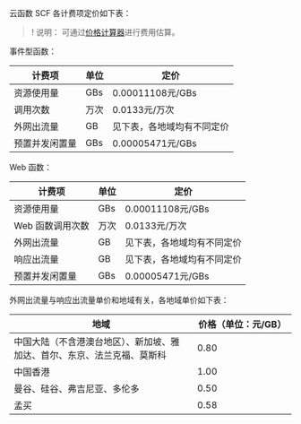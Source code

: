 云函数 SCF 各计费项定价如下表：

>! 说明：
> 可通过[价格计算器](https://buy.cloud.tencent.com/price/scf/calculator)进行费用估算。

事件型函数：

|计费项|单位|定价|
|---|---|---|
|资源使用量|GBs| 0.00011108元/GBs |
|调用次数|万次| 0.0133元/万次|
|外网出流量| GB| 见下表，各地域均有不同定价 |
|预置并发闲置量|GBs| 0.00005471元/GBs|

Web 函数：

|计费项|单位|定价|
|---|---|---|
|资源使用量|GBs| 0.00011108元/GBs |
|Web 函数调用次数|万次| 0.0133元/万次|
|外网出流量| GB| 见下表，各地域均有不同定价 |
|响应出流量| GB |见下表，各地域均有不同定价 |
|预置并发闲置量|GBs| 0.00005471元/GBs|


外网出流量与响应出流量单价和地域有关，各地域单价如下表：


<table>
<thead>
<tr>
<th rowspan="2" width="65%">地域</th>
<th colspan="2" style="text-align:center;">价格（单位：元/GB）</th>
</tr>
</thead>
<tbody><tr>
<td>中国大陆（不含港澳台地区）、新加坡、雅加达、首尔、东京、法兰克福、莫斯科</td>
<td>0.80</td>
</tr>
<tr>
<td>中国香港</td>
<td>1.00 </td>
</tr>
<tr>
<td>曼谷、硅谷、弗吉尼亚、多伦多</td>
<td>0.50</td>
</tr>

<tr>
<td>孟买</td>
<td>0.58</td>
</tr>
</tbody></table>
